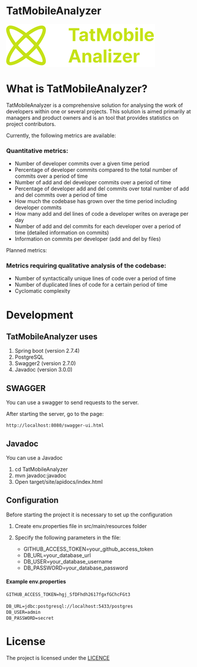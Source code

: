 # TatMobileAnalyzer

![Logo](https://github.com/NikRam822/TatMobileAnalyzer/blob/master/documents/media/Logo.svg) 

# What is TatMobileAnalyzer?
TatMobileAnalyzer is a comprehensive solution for analysing the work of developers within one or several projects. This solution is aimed primarily at managers and product owners and is an tool that provides statistics on project contributors. 

Currently, the following metrics are available:
### Quantitative metrics:
 - Number of developer commits over a given time period
 - Percentage of developer commits compared to the total number of commits over a period of time
 - Number of add and del developer commits over a period of time
 - Percentage of developer add and del commits over total number of add and del commits over a period of time
 - How much the codebase has grown over the time period including developer commits
 - How many add and del lines of code a developer writes on average per day
 - Number of add and del commits for each developer over a period of time (detailed information on commits)
 - Information on commits per developer (add and del by files)

Planned metrics:
### Metrics requiring qualitative analysis of the codebase:
 - Number of syntactically unique lines of code over a period of time
 - Number of duplicated lines of code for a certain period of time 
 - Cyclomatic complexity

# Development

## TatMobileAnalyzer uses
1) Spring boot (version 2.7.4)
2) PostgreSQL
3) Swagger2 (version 2.7.0)
4) Javadoc (version 3.0.0)

## SWAGGER
You can use a swagger to send requests to the server.

After starting the server, go to the page:
```
http://localhost:8080/swagger-ui.html
````

## Javadoc

You can use a Javadoc

1) cd TatMobileAnalyzer
2) mvn javadoc:javadoc
3) Open target/site/apidocs/index.html

## Configuration

Before starting the project it is necessary to set up the configuration

1) Create env.properties file in src/main/resources folder
2) Specify the following parameters in the file:

   - GITHUB_ACCESS_TOKEN=your_github_access_token
   - DB_URL=your_database_url
   - DB_USER=your_database_username
   - DB_PASSWORD=your_database_password

#### Example env.properties
```
GITHUB_ACCESS_TOKEN=hgj_SfDFhdh2617fgxfGChcFGt3

DB_URL=jdbc:postgresql://localhost:5433/postgres
DB_USER=admin
DB_PASSWORD=secret
````
# License
The project is licensed under the [LICENCE](https://github.com/NikRam822/TatMobileAnalyzer/blob/master/LICENCE)

